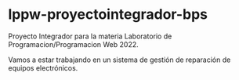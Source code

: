 # lppw-proyectointegrador-bps
Proyecto Integrador para la materia Laboratorio de Programacion/Programacion Web 2022. 

Vamos a estar trabajando en un sistema de gestión de reparación de equipos electrónicos. 
